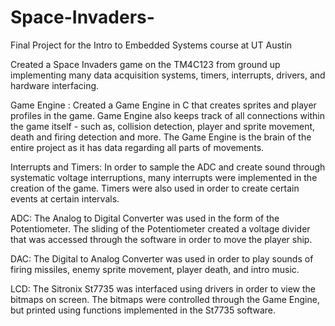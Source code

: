 # Space-Invaders-
Final Project for the Intro to Embedded Systems course at UT Austin 

Created a Space Invaders game on the TM4C123 from ground up implementing many data acquisition systems, timers, interrupts, drivers, and hardware interfacing. 

Game Engine : Created a Game Engine in C that creates sprites and player profiles in the game. Game Engine also keeps track of all connections within the game itself - such as, collision detection, player and sprite movement, death and firing detection and more. The Game Engine is the brain of the entire project as it has data regarding all parts of movements. 

Interrupts and Timers: In order to sample the ADC and create sound through systematic voltage interruptions, many interrupts were implemented in the creation of the game. Timers were also used in order to create certain events at certain intervals. 

ADC: The Analog to Digital Converter was used in the form of the Potentiometer. The sliding of the Potentiometer created a voltage divider that was accessed through the software in order to move the player ship.

DAC: The Digital to Analog Converter was used in order to play sounds of firing missiles, enemy sprite movement, player death, and intro music. 

LCD: The Sitronix St7735 was interfaced using drivers in order to view the bitmaps on screen. The bitmaps were controlled through the Game Engine, but printed using functions implemented in the St7735 software. 
